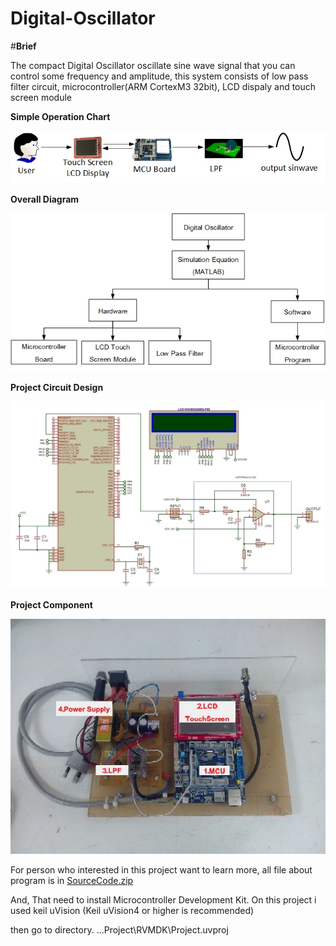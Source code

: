 # Digital-Oscillator

#**Brief**

The compact Digital Oscillator oscillate sine wave signal that you can control some frequency and amplitude, this system consists of low pass filter circuit, microcontroller(ARM CortexM3 32bit), LCD dispaly and touch screen module




**Simple Operation Chart**

![](https://github.com/Ariyapong/Digital-Oscillator/blob/master/overallChart.jpg?raw=true)

**Overall Diagram**

![](https://github.com/Ariyapong/Digital-Oscillator/blob/master/Image/projectdiagram.jpg?raw=true)

**Project Circuit Design**

![](https://raw.githubusercontent.com/Ariyapong/Digital-Oscillator/daft-digital/Image/OverallCircuitProject.jpg)

**Project Component**


![](https://raw.githubusercontent.com/Ariyapong/Digital-Oscillator/daft-digital/Image/OverallPicProject.JPG)


For person who interested in this project want to learn more, all file about program is in [SourceCode.zip](https://github.com/Ariyapong/Digital-Oscillator/blob/daft-digital/SourceCode.zip "SourceCode.zip")
 
And, That need to install Microcontroller Development Kit. On this project i used keil uVision (Keil uVision4 or higher is recommended) 

then go to directory. 
	...Project\RVMDK\Project.uvproj
  
